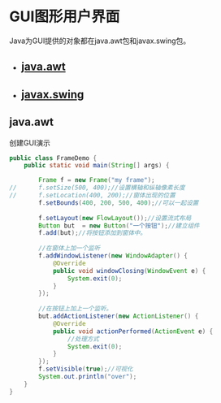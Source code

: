 # GUI图形用户界面
Java为GUI提供的对象都在java.awt包和javax.swing包。
  * ## [java.awt](#java.awt)
  * ## [javax.swing](#javax.swing)




## java.awt

创建GUI演示
```java
public class FrameDemo {
	public static void main(String[] args) {

		Frame f = new Frame("my frame");
//		f.setSize(500, 400);//设置横轴和纵轴像素长度		
//		f.setLocation(400, 200);//窗体出现的位置
		f.setBounds(400, 200, 500, 400);//可以一起设置
		
		f.setLayout(new FlowLayout());//设置流式布局
		Button but  = new Button("一个按钮");//建立组件
		f.add(but);//将按钮添加到窗体中。 
		
		//在窗体上加一个监听
		f.addWindowListener(new WindowAdapter() {
			@Override
			public void windowClosing(WindowEvent e) {
				System.exit(0);
			}
		});
		
		//在按钮上加上一个监听。
		but.addActionListener(new ActionListener() {
			@Override
			public void actionPerformed(ActionEvent e) {
				//处理方式
				System.exit(0);
			}
		});
		f.setVisible(true);//可视化
		System.out.println("over");
	}
}
```
